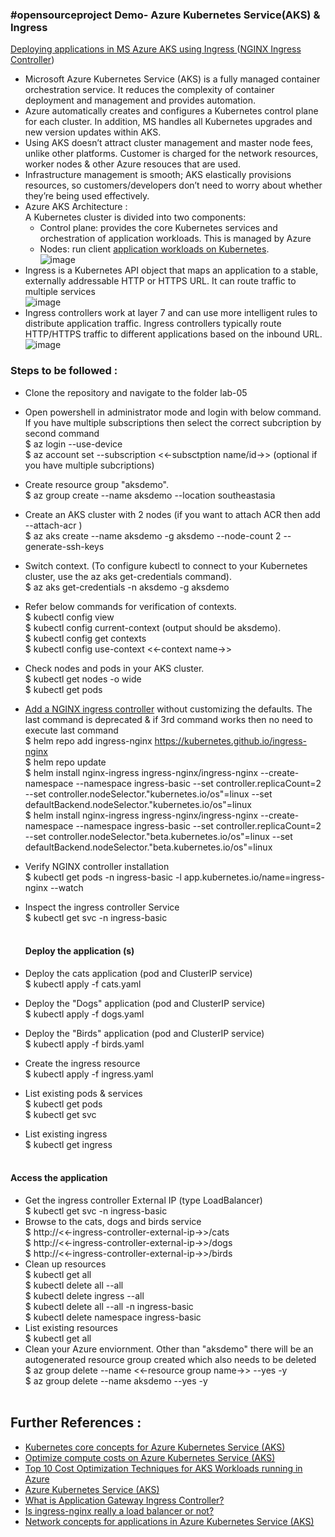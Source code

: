 ### #opensourceproject Demo- Azure Kubernetes Service(AKS) & Ingress  <br/>
<ins> Deploying applications in MS Azure AKS using Ingress </ins> ([NGINX Ingress Controller](https://github.com/kubernetes/ingress-nginx)) <br/>
* Microsoft Azure Kubernetes Service (AKS) is a fully managed container orchestration service. It reduces the complexity of container deployment and management and provides automation.<br/>
* Azure automatically creates and configures a Kubernetes control plane for each cluster. In addition, MS handles all Kubernetes upgrades and new version updates within AKS.<br/>
* Using AKS doesn’t attract cluster management and master node fees, unlike other platforms. Customer is charged for the network resources, worker nodes & other Azure resouces that are used.<br/>
*  Infrastructure management is smooth; AKS elastically provisions resources, so customers/developers don’t need to worry about whether they’re being used effectively.<br/>
* Azure AKS Architecture : <br/>
  A Kubernetes cluster is divided into two components: <br/>
    * Control plane: provides the core Kubernetes services and orchestration of application workloads. This is managed by Azure<br/>
    * Nodes: run client [application workloads on Kubernetes](https://kubernetes.io/docs/concepts/workloads/).<br/>
  ![image](https://user-images.githubusercontent.com/92582005/202123073-39cee4cb-e91e-4945-98ae-a6706cffa5cc.png) <br/>
* Ingress is a Kubernetes API object that maps an application to a stable, externally addressable HTTP or HTTPS URL. It can route traffic to multiple services<br/>
  ![image](https://user-images.githubusercontent.com/92582005/202119583-b6b598ed-8d66-44b7-9ad0-cad0c3cefcf5.png) <br/>
* Ingress controllers work at layer 7 and can use more intelligent rules to distribute application traffic. Ingress controllers typically route HTTP/HTTPS traffic to different applications based on the inbound URL.<br/>
    ![image](https://user-images.githubusercontent.com/92582005/203915170-8a64780b-2c6f-4a50-b91c-c6e04fcd1e05.png)<br/>
### Steps to be followed : <br/>  
* Clone the repository and navigate to the folder lab-05 <br/>
* Open powershell in administrator mode and login with below command. If you have multiple subscriptions then select the correct subcription by second command <br/>
  $ az login --use-device <br/>
  $ az account set --subscription <<-subsctption name/id->> (optional if you have multiple subcriptions) <br/>
* Create resource group "aksdemo". <br/>
  $ az group create --name aksdemo --location southeastasia <br/>
* Create an AKS cluster with 2 nodes (if you want to attach ACR then add --attach-acr <acrName>) <br/>
  $ az aks create --name aksdemo -g aksdemo --node-count 2 --generate-ssh-keys <br/>
* Switch context. (To configure kubectl to connect to your Kubernetes cluster, use the az aks get-credentials command). <br/>
  $ az aks get-credentials -n aksdemo -g aksdemo <br/>
* Refer below commands for verification of contexts.<br/>
  $ kubectl config view <br/>
  $ kubectl config current-context (output should be aksdemo). <br/>
  $ kubectl config get contexts <br/>
  $ kubectl config use-context <<-context name->> <br/>
* Check nodes and pods in your AKS cluster. <br/>
  $ kubectl get nodes -o wide <br/>
  $ kubectl get pods <br/>
* [Add a NGINX ingress controller](https://github.com/kubernetes/ingress-nginx) without customizing the defaults. The last command is deprecated & if 3rd command works then no need to execute last command <br/>
  $ helm repo add ingress-nginx https://kubernetes.github.io/ingress-nginx <br/>
  $ helm repo update <br/>
  $ helm install nginx-ingress ingress-nginx/ingress-nginx --create-namespace --namespace ingress-basic --set controller.replicaCount=2 --set controller.nodeSelector."kubernetes\.io/os"=linux --set defaultBackend.nodeSelector."kubernetes\.io/os"=linux <br/>
  $ helm install nginx-ingress ingress-nginx/ingress-nginx --create-namespace --namespace ingress-basic --set controller.replicaCount=2 --set controller.nodeSelector."beta\.kubernetes\.io/os"=linux --set defaultBackend.nodeSelector."beta\.kubernetes\.io/os"=linux <br/>
* Verify NGINX controller installation <br/>
  $ kubectl get pods -n ingress-basic -l app.kubernetes.io/name=ingress-nginx --watch <br/>
* Inspect the ingress controller Service <br/>
  $ kubectl get svc -n ingress-basic <br/><br/>
  
  #### Deploy the application (s)
* Deploy the cats application (pod and ClusterIP service) <br/>
  $ kubectl apply -f cats.yaml <br/>
* Deploy the "Dogs" application (pod and ClusterIP service) <br/>
  $ kubectl apply -f dogs.yaml <br/>
* Deploy the "Birds" application (pod and ClusterIP service) <br/> 
  $ kubectl apply -f birds.yaml <br/>
* Create the ingress resource <br/>
  $ kubectl apply -f ingress.yaml <br/>
* List existing pods & services <br/>
  $ kubectl get pods <br/>
  $ kubectl get svc <br/>
* List existing ingress <br/>
  $ kubectl get ingress <br/>
  <br/>
#### Access the application <br/>
* Get the ingress controller External IP (type LoadBalancer) <br/>
  $ kubectl get svc -n ingress-basic <br/>
* Browse to the cats, dogs and birds service <br/>
  $ http://<<-ingress-controller-external-ip->>/cats <br/>
  $ http://<<-ingress-controller-external-ip->>/dogs <br/>
  $ http://<<-ingress-controller-external-ip->>/birds <br/>
* Clean up resources <br/>
  $ kubectl get all <br/>
  $ kubectl delete all --all <br/>
  $ kubectl delete ingress --all <br/>
  $ kubectl delete all --all -n ingress-basic <br/>
  $ kubectl delete namespace ingress-basic <br/>
* List existing resources <br/>
  $ kubectl get all <br/>
* Clean your Azure enviornment. Other than "aksdemo" there will be an autogenerated resource group created which also needs to be deleted <br/>
  $ az group delete --name <<-resource group name->> --yes -y <br/>
  $ az group delete --name aksdemo --yes -y <br/>
  <br/>
  
## Further References : <br/>
* [Kubernetes core concepts for Azure Kubernetes Service (AKS)](https://learn.microsoft.com/en-us/azure/aks/concepts-clusters-workloads) <br/>
* [Optimize compute costs on Azure Kubernetes Service (AKS)](https://learn.microsoft.com/en-us/training/modules/aks-optimize-compute-costs/)<br/>
* [Top 10 Cost Optimization Techniques for AKS Workloads running in Azure](https://www.linkedin.com/pulse/top-10-cost-optimization-techniques-aks-workloads-azure-upadhyaya)<br/>
* [Azure Kubernetes Service (AKS)](https://learn.microsoft.com/en-us/azure/aks/)<br/>
* [What is Application Gateway Ingress Controller?](https://learn.microsoft.com/en-us/azure/application-gateway/ingress-controller-overview)<br/>
* [Is ingress-nginx really a load balancer or not?](https://learn.microsoft.com/en-us/answers/questions/295210/is-ingress-nginx-is-really-a-load-balancer-or-not.html)<br/>
* [Network concepts for applications in Azure Kubernetes Service (AKS)](https://learn.microsoft.com/en-us/azure/aks/concepts-network#ingress-controllers)<br/>
  

  
  
  


